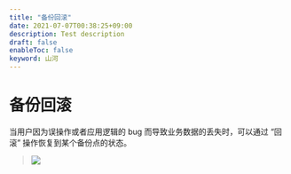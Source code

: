 ```yaml
---
title: "备份回滚"
date: 2021-07-07T00:38:25+09:00
description: Test description
draft: false
enableToc: false
keyword: 山河
---
```


# 备份回滚

当用户因为误操作或者应用逻辑的 bug 而导致业务数据的丢失时，可以通过 “回滚” 操作恢复到某个备份点的状态。

> ![](/storage/backup/manual/_images/apply_snapshot.png)

